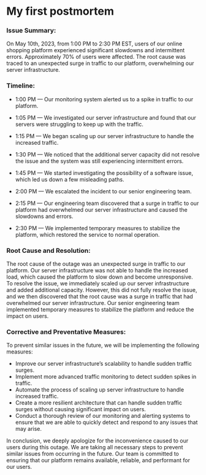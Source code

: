 # My first postmortem
### Issue Summary:
On May 10th, 2023, from 1:00 PM to 2:30 PM EST, users of our online shopping platform experienced significant slowdowns and intermittent errors. Approximately 70% of users were affected. The root cause was traced to an unexpected surge in traffic to our platform, overwhelming our server infrastructure.

### Timeline:

- 1:00 PM — Our monitoring system alerted us to a spike in traffic to our platform.

- 1:05 PM — We investigated our server infrastructure and found that our servers were struggling to keep up with the traffic.

- 1:15 PM — We began scaling up our server infrastructure to handle the increased traffic.

- 1:30 PM — We noticed that the additional server capacity did not resolve the issue and the system was still experiencing intermittent errors.

- 1:45 PM — We started investigating the possibility of a software issue, which led us down a few misleading paths.

- 2:00 PM — We escalated the incident to our senior engineering team.

- 2:15 PM — Our engineering team discovered that a surge in traffic to our platform had overwhelmed our server infrastructure and caused the slowdowns and errors.

- 2:30 PM — We implemented temporary measures to stabilize the platform, which restored the service to normal operation.

### Root Cause and Resolution:

The root cause of the outage was an unexpected surge in traffic to our platform. Our server infrastructure was not able to handle the increased load, which caused the platform to slow down and become unresponsive. To resolve the issue, we immediately scaled up our server infrastructure and added additional capacity. However, this did not fully resolve the issue, and we then discovered that the root cause was a surge in traffic that had overwhelmed our server infrastructure. Our senior engineering team implemented temporary measures to stabilize the platform and reduce the impact on users.

### Corrective and Preventative Measures:

To prevent similar issues in the future, we will be implementing the following measures:

- Improve our server infrastructure’s scalability to handle sudden traffic surges.
- Implement more advanced traffic monitoring to detect sudden spikes in traffic.
- Automate the process of scaling up server infrastructure to handle increased traffic.
- Create a more resilient architecture that can handle sudden traffic surges without causing significant impact on users.
- Conduct a thorough review of our monitoring and alerting systems to ensure that we are able to quickly detect and respond to any issues that may arise.

In conclusion, we deeply apologize for the inconvenience caused to our users during this outage. We are taking all necessary steps to prevent similar issues from occurring in the future. Our team is committed to ensuring that our platform remains available, reliable, and performant for our users.
